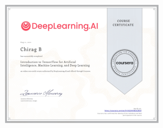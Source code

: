 [![TFDP](https://github.com/Chirag05B/Portfolio/blob/main/Certifications/TensorFlow%20Developer%20Professional%20Certificate/Introduction%20to%20TensorFlow%20for%20Artificial%20Intelligence%2C%20Machine%20Learning%2C%20and%20Deep%20Learning/Introduction%20to%20TensorFlow%20for%20Artificial%20Intelligence%2C%20Machine%20Learning%2C%20and%20Deep%20Learning_page-0001.jpg)](https://coursera.org/verify/specialization/2L62G8FZAETJ)

 
